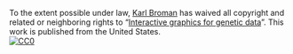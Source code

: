 To the extent possible under law,
[Karl Broman](http://kbroman.org)
has waived all copyright and related or neighboring rights to
&ldquo;[Interactive graphics for genetic data](http://github.com/kbroman/Talk_BMI2015)&rdquo;.
This work is published from the United States.
<br/>
[![CC0](http://i.creativecommons.org/p/zero/1.0/88x31.png)](http://creativecommons.org/publicdomain/zero/1.0/)
